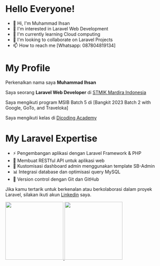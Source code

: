 # **Hello Everyone!**

- 👋 Hi, I'm Muhammad Ihsan 
- 👀 I'm interested in Laravel Web Development
- 🌱 I'm currently learning Cloud computing
- 💞️ I'm looking to collaborate on Laravel Projects
- 📫 How to reach me [Whatsapp: 087804819134]

# **My Profile**

Perkenalkan nama saya **Muhammad Ihsan**

Saya seorang **Laravel Web Developer** di [STMIK Mardira Indonesia](https://www.stmik-mi.com/)

Saya mengikuti program MSIB Batch 5 di [Bangkit 2023 Batch 2 with Google, GoTo, and Traveloka]

Saya mengikuti kelas di [Dicoding Academy](https://www.dicoding.com/academies/)

# **My Laravel Expertise**

- ⚡ Pengembangan aplikasi dengan Laravel Framework & PHP
- 🔧 Membuat RESTful API untuk aplikasi web
- 🎨 Kustomisasi dashboard admin menggunakan template SB-Admin
- 📊 Integrasi database dan optimisasi query MySQL
- 🔄 Version control dengan Git dan GitHub

Jika kamu tertarik untuk berkenalan atau berkolaborasi dalam proyek Laravel, silakan ikuti akun [Linkedin](https://www.linkedin.com/in/ihsan07/) saya.

<p align="left">
<a href="https://github.com/XannnID007">
  <img height="180em" src="https://github-readme-stats-eight-theta.vercel.app/api?username=XannnID007&show_icons=true&theme=algolia&include_all_commits=true&count_private=true"/>
  <img height="180em" src="https://github-readme-stats-eight-theta.vercel.app/api/top-langs/?username=XannnID007&layout=compact&langs_count=8&theme=algolia"/>
</a>
</p>

<!---
XannnID007/XannnID007 is a ✨ special ✨ repository because its `README.md` (this file) appears on your GitHub profile.
You can click the Preview link to take a look at your changes.
--->
